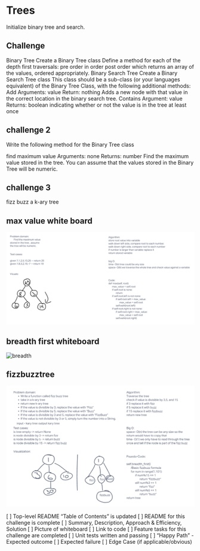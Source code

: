 # Trees

Initialize binary tree and search.

## Challenge

Binary Tree
Create a Binary Tree class
Define a method for each of the depth first traversals:
pre order
in order
post order which returns an array of the values, ordered appropriately.
Binary Search Tree
Create a Binary Search Tree class
This class should be a sub-class (or your languages equivalent) of the Binary Tree Class, with the following additional methods:
Add
Arguments: value
Return: nothing
Adds a new node with that value in the correct location in the binary search tree.
Contains
Argument: value
Returns: boolean indicating whether or not the value is in the tree at least once

## challenge 2

Write the following method for the Binary Tree class

find maximum value
Arguments: none
Returns: number
Find the maximum value stored in the tree. You can assume that the values stored in the Binary Tree will be numeric.

## challenge 3

fizz buzz a k-ary tree

## max value white board

![max_tree](max_tree.png)

## breadth first whiteboard

![breadth](breadth_first.png)

## fizzbuzztree

![fizzbuzz](fizzbuzztrees.png)

[ ] Top-level README “Table of Contents” is updated
[ ] README for this challenge is complete
[ ] Summary, Description, Approach & Efficiency, Solution
[ ] Picture of whiteboard
[ ] Link to code
[ ] Feature tasks for this challenge are completed
[ ] Unit tests written and passing
[ ] “Happy Path” - Expected outcome
[ ] Expected failure
[ ] Edge Case (if applicable/obvious)

